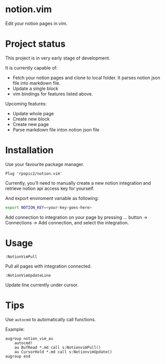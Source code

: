 # notion.vim
Edit your notion pages in vim.

# Project status
This project is in very early stage of development.

It is currently capable of:

* Fetch your notion pages and clone to local folder. It parses notion json file into markdown file.
* Update a single block
* vim bindings for features listed above.

Upcoming features:

* Update whole page
* Create new block
* Create new page
* Parse markdown file inton notion json file


# Installation
Use your favourite package manager.
```vim
Plug 'rpopic2/notion.vim'
```

Currently, you'll need to manually create a new notion integration and retrieve notion api access key for yourself.

And export enviroment variable as following:

```bash
export NOTION_KEY=<your-key-goes-here>
```

Add connection to integration on your page by pressing ... button -> Connections -> Add connection, and select the integration.

# Usage

`:NotionVimPull`

Pull all pages with integration connected.

`:NotionVimUpdateLine`

Update line currently under cursor.

# Tips

Use `autocmd` to automatically call functions.

Example:
```vim
augroup notion_vim_au
    autocmd!
    au BufRead *.md call s:NotionvimPull()
    au CursorHold *.md call s:NotionvimUpdate()
augroup end
```
